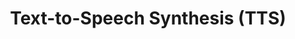 ---
title: "Text-to-Speech Synthesis (TTS)"
shortDescription: "Natural-sounding speech synthesis for Kurdish text and voice generation"
description: "Development of high-quality TTS systems for Kurdish using advanced neural architectures. Our WaveNet-based approach captures Kurdish's unique prosodic patterns and phonetic characteristics, producing natural-sounding synthetic speech for both Sorani and Kurmanji dialects."
icon: "fa-volume-up"
status: "active"
startDate: "2022-02-20"
paperIds: [4]
datasetIds: [6, 7]
technologies: ["WaveNet", "Neural Vocoding", "Prosodic Modeling", "Phonetic Analysis"]
applications: ["Audiobook Production", "Accessibility Applications", "Educational Tools"]
team: ["zainab-hussein", "ahmad-kurdish"]
funding: "National Science Foundation Digital Languages Grant"
publications: 1
datasets: 2
draft: false
--- 